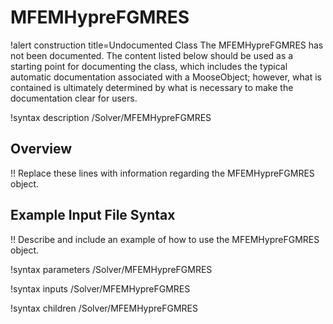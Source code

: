 # MFEMHypreFGMRES

!alert construction title=Undocumented Class
The MFEMHypreFGMRES has not been documented. The content listed below should be used as a starting point for
documenting the class, which includes the typical automatic documentation associated with a
MooseObject; however, what is contained is ultimately determined by what is necessary to make the
documentation clear for users.

!syntax description /Solver/MFEMHypreFGMRES

## Overview

!! Replace these lines with information regarding the MFEMHypreFGMRES object.

## Example Input File Syntax

!! Describe and include an example of how to use the MFEMHypreFGMRES object.

!syntax parameters /Solver/MFEMHypreFGMRES

!syntax inputs /Solver/MFEMHypreFGMRES

!syntax children /Solver/MFEMHypreFGMRES
